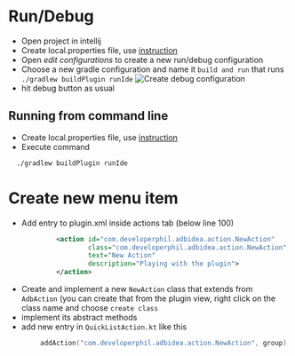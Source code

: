 Run/Debug
=========

* Open project in intellij
* Create local.properties file, use [instruction](local.properties.change_me)
* Open _edit configurations_ to create a new run/debug configuration
* Choose a new gradle configuration and name it `build and run` that runs `./gradlew buildPlugin runIde`
![Create debug configuration](website/debug_howto.png)
* hit debug button as usual

Running from command line
-------------------------
* Create local.properties file, use [instruction](local.properties.change_me)
* Execute command 
```shell script
  ./gradlew buildPlugin runIde
```

Create new menu item
====================

* Add entry to plugin.xml inside actions tab (below line 100)
```xml
            <action id="com.developerphil.adbidea.action.NewAction"
                    class="com.developerphil.adbidea.action.NewAction"
                    text="New Action"
                    description="Playing with the plugin">
            </action>
```

* Create and implement a new `NewAction` class that extends from `AdbAction` (you can create that from the plugin view, right click on the class name and choose `create class`
* implement its abstract methods
* add new entry in `QuickListAction.kt` like this
```kotlin
        addAction("com.developerphil.adbidea.action.NewAction", group)
```